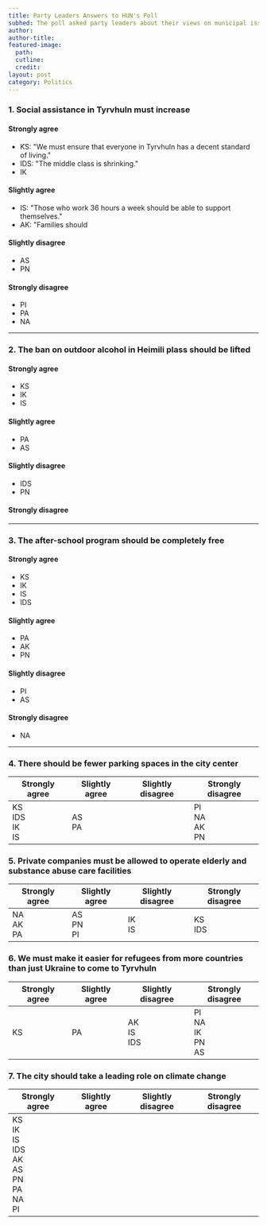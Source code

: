 ```yaml
---
title: Party Leaders Answers to HUN's Poll  
subhed: The poll asked party leaders about their views on municipal issues ahead of the upcoming election.
author: 
author-title: 
featured-image: 
  path: 
  cutline: 
  credit: 
layout: post
category: Politics
---
```



### 1. Social assistance in Tyrvhuln must increase

#### Strongly agree
* <span class="party-stripe party-ks"></span>KS: "We must ensure that everyone in Tyrvhuln has a decent standard of living."
* <span class="party-stripe party-ids"></span>IDS: "The middle class is shrinking."
* <span class="party-stripe party-ik"></span>IK

#### Slightly agree
* <span class="party-stripe party-is"></span>IS: "Those who work 36 hours a week should be able to support themselves."
* <span class="party-stripe party-ak"></span>AK: "Families should

#### Slightly disagree
* <span class="party-stripe party-as"></span>AS
* <span class="party-stripe party-pn"></span>PN

#### Strongly disagree
* <span class="party-stripe party-pi"></span>PI
* <span class="party-stripe party-pa"></span>PA
* <span class="party-stripe party-na"></span>NA

<hr>

### 2. The ban on outdoor alcohol in Heimili plass should be lifted

#### Strongly agree
* <span class="party-stripe party-ks"></span>KS
* <span class="party-stripe party-ik"></span>IK
* <span class="party-stripe party-is"></span>IS

#### Slightly agree
* <span class="party-stripe party-pa"></span>PA
* <span class="party-stripe party-as"></span>AS

#### Slightly disagree
* <span class="party-stripe party-ids"></span>IDS
* <span class="party-stripe party-pn"></span>PN

#### Strongly disagree

<hr>

### 3. The after-school program should be completely free

#### Strongly agree
* <span class="party-stripe party-ks"></span>KS
* <span class="party-stripe party-ik"></span>IK
* <span class="party-stripe party-is"></span>IS
* <span class="party-stripe party-ids"></span>IDS

#### Slightly agree
* <span class="party-stripe party-pa"></span>PA
* <span class="party-stripe party-ak"></span>AK
* <span class="party-stripe party-pn"></span>PN

#### Slightly disagree
* <span class="party-stripe party-pi"></span>PI
* <span class="party-stripe party-as"></span>AS

#### Strongly disagree
* <span class="party-stripe party-na"></span>NA

<hr>

### 4. There should be fewer parking spaces in the city center

| Strongly agree | Slightly agree | Slightly disagree | Strongly disagree |
|-------|--------|--|---|
| <span class="party-stripe party-ks"></span>KS<br/><span class="party-stripe party-ids"></span>IDS<br/><span class="party-stripe party-ik"></span>IK<br><span class="party-stripe party-is"></span>IS<br>     | <span class="party-stripe party-as"></span>AS<br><span class="party-stripe party-pa"></span>PA<br>    |    |  <span class="party-stripe party-pi"></span>PI<br><span class="party-stripe party-na"></span>NA<br><span class="party-stripe party-ak"></span>AK<br><span class="party-stripe party-pn"></span>PN<br>   |

### 5. Private companies must be allowed to operate elderly and substance abuse care facilities

| Strongly agree | Slightly agree | Slightly disagree | Strongly disagree |
|-------|--------|--|---|
| <span class="party-stripe party-na"></span>NA<br><span class="party-stripe party-ak"></span>AK<br><span class="party-stripe party-pa"></span>PA<br> | <span class="party-stripe party-as"></span>AS<br><span class="party-stripe party-pn"></span>PN<br><span class="party-stripe party-pi"></span>PI<br> | <span class="party-stripe party-ik"></span>IK<br><span class="party-stripe party-is"></span>IS<br> |<span class="party-stripe party-ks"></span>KS<br/><span class="party-stripe party-ids"></span>IDS<br/>

### 6. We must make it easier for refugees from more countries than just Ukraine to come to Tyrvhuln

| Strongly agree | Slightly agree | Slightly disagree | Strongly disagree |
|-------|--------|--|---|
| <span class="party-stripe party-ks"></span>KS<br/> | <span class="party-stripe party-pa"></span>PA<br/> | <span class="party-stripe party-ak"></span>AK<br><span class="party-stripe party-is"></span>IS<br/><span class="party-stripe party-ids"></span>IDS<br/> | <span class="party-stripe party-pi"></span>PI<br><span class="party-stripe party-na"></span>NA<br><span class="party-stripe party-ik"></span>IK<br><span class="party-stripe party-pn"></span>PN<br><span class="party-stripe party-as"></span>AS<br>

### 7. The city should take a leading role on climate change

| Strongly agree | Slightly agree | Slightly disagree | Strongly disagree |
|-------|--------|--|---|
| <span class="party-stripe party-ks"></span>KS<br/><span class="party-stripe party-ik"></span>IK<br/><span class="party-stripe party-is"></span>IS<br/><span class="party-stripe party-ids"></span>IDS<br/><span class="party-stripe party-ak"></span>AK<br/><span class="party-stripe party-as"></span>AS<br/><span class="party-stripe party-pn"></span>PN<br/><span class="party-stripe party-pa"></span>PA<br/><span class="party-stripe party-na"></span>NA<br/><span class="party-stripe party-pi"></span>PI   |  |    |   |